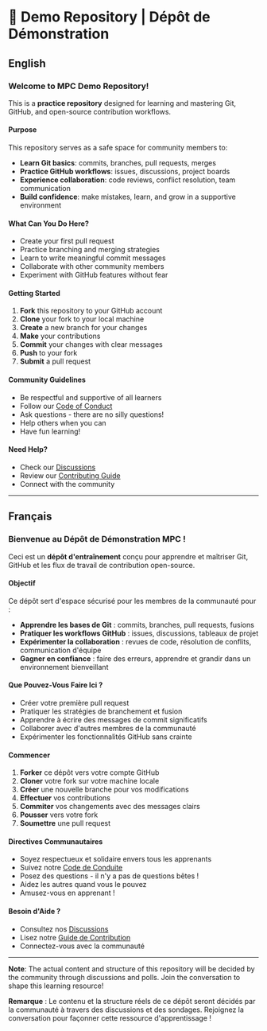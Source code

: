 # 🚀 Demo Repository | Dépôt de Démonstration

## English

### Welcome to MPC Demo Repository!

This is a **practice repository** designed for learning and mastering Git, GitHub, and open-source contribution workflows.

#### Purpose
This repository serves as a safe space for community members to:
- **Learn Git basics**: commits, branches, pull requests, merges
- **Practice GitHub workflows**: issues, discussions, project boards
- **Experience collaboration**: code reviews, conflict resolution, team communication
- **Build confidence**: make mistakes, learn, and grow in a supportive environment

#### What Can You Do Here?
- Create your first pull request
- Practice branching and merging strategies
- Learn to write meaningful commit messages
- Collaborate with other community members
- Experiment with GitHub features without fear

#### Getting Started
1. **Fork** this repository to your GitHub account
2. **Clone** your fork to your local machine
3. **Create** a new branch for your changes
4. **Make** your contributions
5. **Commit** your changes with clear messages
6. **Push** to your fork
7. **Submit** a pull request

#### Community Guidelines
- Be respectful and supportive of all learners
- Follow our [Code of Conduct](https://github.com/Mauritania-Programmers-Community/.github/blob/main/CODE_OF_CONDUCT.md)
- Ask questions - there are no silly questions!
- Help others when you can
- Have fun learning!

#### Need Help?
- Check our [Discussions](https://github.com/Mauritania-Programmers-Community/.github/discussions)
- Review our [Contributing Guide](https://github.com/Mauritania-Programmers-Community/.github/blob/main/CONTRIBUTING.md)
- Connect with the community

---

## Français

### Bienvenue au Dépôt de Démonstration MPC !

Ceci est un **dépôt d'entraînement** conçu pour apprendre et maîtriser Git, GitHub et les flux de travail de contribution open-source.

#### Objectif
Ce dépôt sert d'espace sécurisé pour les membres de la communauté pour :
- **Apprendre les bases de Git** : commits, branches, pull requests, fusions
- **Pratiquer les workflows GitHub** : issues, discussions, tableaux de projet
- **Expérimenter la collaboration** : revues de code, résolution de conflits, communication d'équipe
- **Gagner en confiance** : faire des erreurs, apprendre et grandir dans un environnement bienveillant

#### Que Pouvez-Vous Faire Ici ?
- Créer votre première pull request
- Pratiquer les stratégies de branchement et fusion
- Apprendre à écrire des messages de commit significatifs
- Collaborer avec d'autres membres de la communauté
- Expérimenter les fonctionnalités GitHub sans crainte

#### Commencer
1. **Forker** ce dépôt vers votre compte GitHub
2. **Cloner** votre fork sur votre machine locale
3. **Créer** une nouvelle branche pour vos modifications
4. **Effectuer** vos contributions
5. **Commiter** vos changements avec des messages clairs
6. **Pousser** vers votre fork
7. **Soumettre** une pull request

#### Directives Communautaires
- Soyez respectueux et solidaire envers tous les apprenants
- Suivez notre [Code de Conduite](https://github.com/Mauritania-Programmers-Community/.github/blob/main/CODE_OF_CONDUCT_fr.md)
- Posez des questions - il n'y a pas de questions bêtes !
- Aidez les autres quand vous le pouvez
- Amusez-vous en apprenant !

#### Besoin d'Aide ?
- Consultez nos [Discussions](https://github.com/Mauritania-Programmers-Community/.github/discussions)
- Lisez notre [Guide de Contribution](https://github.com/Mauritania-Programmers-Community/.github/blob/main/CONTRIBUTING_fr.md)
- Connectez-vous avec la communauté

---

**Note**: The actual content and structure of this repository will be decided by the community through discussions and polls. Join the conversation to shape this learning resource!

**Remarque** : Le contenu et la structure réels de ce dépôt seront décidés par la communauté à travers des discussions et des sondages. Rejoignez la conversation pour façonner cette ressource d'apprentissage !
